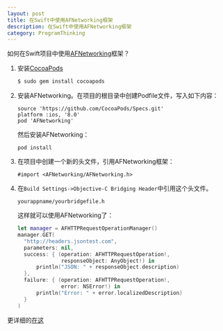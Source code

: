 ```yaml
---
layout: post
title: 在Swift中使用AFNetworking框架
description: 在Swift中使用AFNetworking框架
category: ProgramThinking
---
```


如何在Swift项目中使用[AFNetworking](https://github.com/AFNetworking/AFNetworking)框架？

1. 安装[CocoaPods](http://cocoapods.org/)

   ```sh
   $ sudo gem install cocoapods
   ```

2. 安装AFNetworking。在项目的根目录中创建Podfile文件，写入如下内容：

   ```
   source 'https://github.com/CocoaPods/Specs.git'
   platform :ios, '8.0'
   pod 'AFNetworking'
   ```

   然后安装AFNetworking：

   ```
   pod install
   ```

3. 在项目中创建一个新的头文件，引用AFNetworking框架：

   ```
   #import <AFNetworking/AFNetworking.h>
   ```

4. 在`Build Settings->Objective-C Bridging Header`中引用这个头文件。

   ```
   yourappname/yourbridgefile.h
   ```

   这样就可以使用AFNetworking了：

   ```swift
   let manager = AFHTTPRequestOperationManager()
   manager.GET(  
     "http://headers.jsontest.com",
     parameters: nil,
     success: { (operation: AFHTTPRequestOperation!,
                 responseObject: AnyObject!) in
         println("JSON: " + responseObject.description)
     },
     failure: { (operation: AFHTTPRequestOperation!,
                 error: NSError!) in
         println("Error: " + error.localizedDescription)
     }
   )
   ```

更详细的[在这](https://github.com/AFNetworking/AFNetworking/wiki/Getting-Started-with-AFNetworking)
